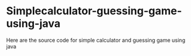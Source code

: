 # Simplecalculator-guessing-game-using-java
Here are the source code for simple calculator and guessing game using java 
